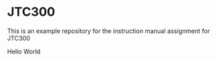 # JTC300
This is an example repository for the instruction manual assignment for JTC300

Hello World
